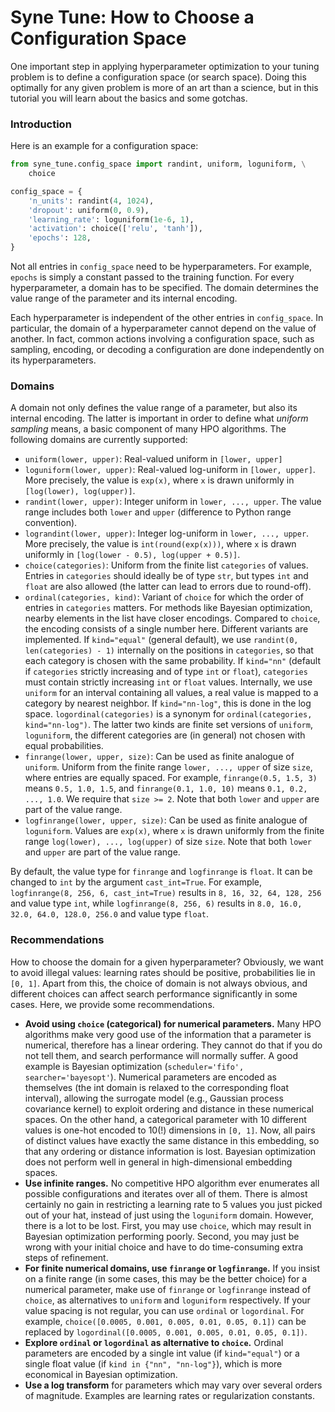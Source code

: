 # Syne Tune: How to Choose a Configuration Space

One important step in applying hyperparameter optimization to your tuning
problem is to define a configuration space (or search space). Doing this
optimally for any given problem is more of an art than a science, but in
this tutorial you will learn about the basics and some gotchas.


### Introduction

Here is an example for a configuration space:

```python
from syne_tune.config_space import randint, uniform, loguniform, \
    choice

config_space = {
    'n_units': randint(4, 1024),
    'dropout': uniform(0, 0.9),
    'learning_rate': loguniform(1e-6, 1),
    'activation': choice(['relu', 'tanh']),
    'epochs': 128,
}
```

Not all entries in `config_space` need to be hyperparameters. For example,
`epochs` is simply a constant passed to the training function. For every
hyperparameter, a domain has to be specified. The domain determines the value
range of the parameter and its internal encoding.

Each hyperparameter is independent of the other entries in `config_space`. In
particular, the domain of a hyperparameter cannot depend on the value of
another. In fact, common actions involving a configuration space, such as
sampling, encoding, or decoding a configuration are done independently on its
hyperparameters.


### Domains

A domain not only defines the value range of a parameter, but also its internal
encoding. The latter is important in order to define what *uniform sampling*
means, a basic component of many HPO algorithms. The following domains are currently supported:

* `uniform(lower, upper)`: Real-valued uniform in `[lower, upper]`
* `loguniform(lower, upper)`: Real-valued log-uniform in
  `[lower, upper]`. More precisely, the value is `exp(x)`, where `x` is drawn
  uniformly in `[log(lower), log(upper)]`.
* `randint(lower, upper)`: Integer uniform in `lower, ..., upper`.
  The value range includes both `lower` and `upper` (difference to Python range
  convention).
* `lograndint(lower, upper)`: Integer log-uniform in
  `lower, ..., upper`. More precisely, the value is `int(round(exp(x)))`, where
  `x` is drawn uniformly in `[log(lower - 0.5), log(upper + 0.5)]`.
* `choice(categories)`: Uniform from the finite list `categories` of values.
  Entries in `categories` should ideally be of type `str`, but types `int` and
  `float` are also allowed (the latter can lead to errors due to round-off).
* `ordinal(categories, kind)`: Variant of `choice` for which the order of
  entries in `categories` matters. For methods like Bayesian optimization,
  nearby elements in the list have closer encodings. Compared to `choice`, the
  encoding consists of a single number here. Different variants are implemented.
  If `kind="equal"` (general default), we use `randint(0, len(categories) - 1)`
  internally on the positions in `categories`, so that each category is chosen
  with the same probability. If `kind="nn"` (default if `categories` strictly
  increasing and of type `int` or `float`), `categories` must contain strictly
  increasing `int` or `float` values. Internally, we use `uniform` for an
  interval containing all values, a real value is mapped to a category by
  nearest neighbor. If `kind="nn-log"`, this is done in the log space.
  `logordinal(categories)` is a synonym for `ordinal(categories, kind="nn-log")`.
  The latter two kinds are finite set versions of `uniform`, `loguniform`, the
  different categories are (in general) not chosen with equal probabilities.
* `finrange(lower, upper, size)`: Can be used as finite analogue of `uniform`.
  Uniform from the finite range `lower, ..., upper` of size `size`, where
  entries are equally spaced. For example, `finrange(0.5, 1.5, 3)` means
  `0.5, 1.0, 1.5`, and `finrange(0.1, 1.0, 10)` means `0.1, 0.2, ..., 1.0`.
  We require that `size >= 2`. Note that both `lower` and `upper` are part of
  the value range.
* `logfinrange(lower, upper, size)`: Can be used as finite analogue of
  `loguniform`. Values are `exp(x)`, where `x` is drawn uniformly from the
  finite range `log(lower), ..., log(upper)` of size `size`.  Note that both
  `lower` and `upper` are part of the value range.

By default, the value type for `finrange` and `logfinrange` is `float`. It can
be changed to `int` by the argument `cast_int=True`. For example,
`logfinrange(8, 256, 6, cast_int=True)` results in `8, 16, 32, 64, 128, 256` and
value type `int`, while `logfinrange(8, 256, 6)` results in
`8.0, 16.0, 32.0, 64.0, 128.0, 256.0` and  value type `float`.


### Recommendations

How to choose the domain for a given hyperparameter? Obviously, we want to avoid
illegal values: learning rates should be positive, probabilities lie in `[0, 1]`.
Apart from this, the choice of domain is not always obvious, and different
choices can affect search performance significantly in some cases. Here, we
provide some recommendations.

* **Avoid using `choice` (categorical) for numerical parameters.** Many HPO
  algorithms make very good use of the information that a parameter is
  numerical, therefore has a linear ordering. They cannot do that if you do
  not tell them, and search performance will normally suffer. A good example
  is Bayesian optimization (`scheduler='fifo', searcher='bayesopt'`). Numerical
  parameters are encoded as themselves (the int domain is relaxed to the
  corresponding float interval), allowing the surrogate model (e.g., Gaussian
  process covariance kernel) to exploit ordering and distance in these
  numerical spaces. On the other hand, a categorical parameter with 10
  different values is one-hot encoded to 10(!) dimensions in `[0, 1]`. Now,
  all pairs of distinct values have exactly the same distance in this
  embedding, so that any ordering or distance information is lost. Bayesian
  optimization does not perform well in general in high-dimensional
  embedding spaces.
* **Use infinite ranges.** No competitive HPO algorithm ever enumerates all
  possible configurations and iterates over all of them. There is almost
  certainly no gain in restricting a learning rate to 5 values you just picked
  out of your hat, instead of just using the `loguniform` domain. However,
  there is a lot to be lost. First, you may use `choice`, which may result in
  Bayesian optimization performing poorly. Second, you may just be wrong with
  your initial choice and have to do time-consuming extra steps of refinement.
* **For finite numerical domains, use `finrange` or `logfinrange`.** If you
  insist on a finite range (in some cases, this may be the better choice) for
  a numerical parameter, make use of `finrange` or `logfinrange` instead of
  `choice`, as alternatives to `uniform` and `loguniform` respectively. If
  your value spacing is not regular, you can use `ordinal` or `logordinal`.
  For example, `choice([0.0005, 0.001, 0.005, 0.01, 0.05, 0.1])` can be
  replaced by `logordinal([0.0005, 0.001, 0.005, 0.01, 0.05, 0.1])`.
* **Explore `ordinal` or `logordinal` as alternative to `choice`.** Ordinal
  parameters are encoded by a single int value (if `kind="equal"`) or a single
  float value (if `kind in {"nn", "nn-log"}`), which is more economical in
  Bayesian optimization.
* **Use a log transform** for parameters which may vary over several orders of
  magnitude. Examples are learning rates or regularization constants.
